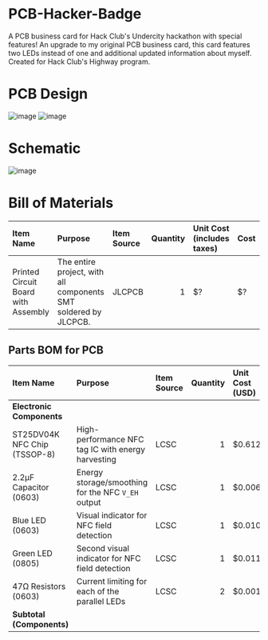 # PCB-Hacker-Badge
A PCB business card for Hack Club's Undercity hackathon with special features! An upgrade to my original PCB business card, this card features two LEDs instead of one and additional updated information about myself. Created for Hack Club's Highway program.

# PCB Design

![image](https://github.com/user-attachments/assets/2f004adb-f444-4433-b7b7-bb08bc498c3e)
![image](https://github.com/user-attachments/assets/8a2e0afc-7687-4536-8749-3673af76db83)

# Schematic

![image](https://github.com/user-attachments/assets/77e37ce8-a9fd-4dcb-b06c-814c41355bb3)

# Bill of Materials

| Item Name                                | Purpose                                                  | Item Source | Quantity | Unit Cost (includes taxes) | Cost    |
|:-----------------------------------------|:----------------------------------------------------------|:------------|---------:|:----------------------------|:--------|
| Printed Circuit Board with Assembly      | The entire project, with all components SMT soldered by JLCPCB.        | JLCPCB      |        1 | $?                      | $?   |

## Parts BOM for PCB

| Item Name | Purpose | Item Source | Quantity | Unit Cost (USD) | Cost (USD) |
| :--- | :--- | :--- | ---:| :--- | ---:|
| **Electronic Components** | | | | | |
| ST25DV04K NFC Chip (TSSOP-8) | High-performance NFC tag IC with energy harvesting | LCSC | 1 | $0.612 | $0.612 |
| 2.2µF Capacitor (0603) | Energy storage/smoothing for the NFC `V_EH` output | LCSC | 1 | $0.006 | $0.006 |
| Blue LED (0603) | Visual indicator for NFC field detection | LCSC | 1 | $0.010 | $0.010 |
| Green LED (0805) | Second visual indicator for NFC field detection | LCSC | 1 | $0.011 | $0.011 |
| 47Ω Resistors (0603) | Current limiting for each of the parallel LEDs | LCSC | 2 | $0.001 | $0.002 |
| **Subtotal (Components)** | | | | | **$0.641** |
